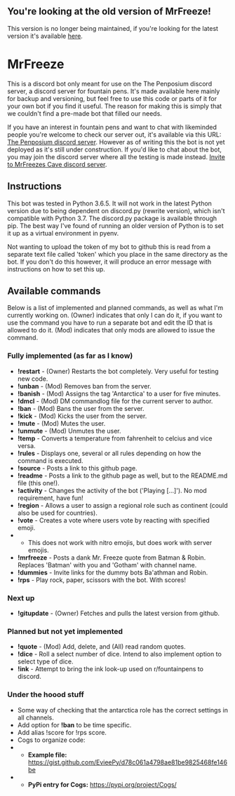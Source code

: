 ## You're looking at the old version of MrFreeze!
This version is no longer being maintained, if you're looking for the latest version it's available [here](https://github.com/terminalnode/mrfreeze).

# MrFreeze
This is a discord bot only meant for use on the The Penposium discord server, a discord server for fountain pens. It's made available here mainly for backup and versioning, but feel free to use this code or parts of it for your own bot if you find it useful. The reason for making this is simply that we couldn't find a pre-made bot that filled our needs.

If you have an interest in fountain pens and want to chat with likeminded people you're welcome to check our server out, it's available via this URL: [The Penposium discord server](https://discord.gg/khY7JYs). However as of writing this the bot is not yet deployed as it's still under construction. If you'd like to chat about the bot, you may join the discord server where all the testing is made instead. [Invite to MrFreezes Cave discord server](https://discord.gg/wcwshah).

## Instructions
This bot was tested in Python 3.6.5. It will not work in the latest Python version due to being dependent on discord.py (rewrite version), which isn't compatible with Python 3.7. The discord.py package is available through pip. The best way I've found of running an older version of Python is to set it up as a virtual environment in pyenv.

Not wanting to upload the token of my bot to github this is read from a separate text file called 'token' which you place in the same directory as the bot. If you don't do this however, it will produce an error message with instructions on how to set this up.

## Available commands
Below is a list of implemented and planned commands, as well as what I'm currently working on. (Owner) indicates that only I can do it, if you want to use the command you have to run a separate bot and edit the ID that is allowed to do it. (Mod) indicates that only mods are allowed to issue the command.

### Fully implemented (as far as I know)
* **!restart**   - (Owner) Restarts the bot completely. Very useful for testing new code.
* **!unban**     - (Mod) Removes ban from the server.
* **!banish**    - (Mod) Assigns the tag 'Antarctica' to a user for five minutes.
* **!dmcl**      - (Mod) DM commandlog file for the current server to author.
* **!ban**       - (Mod) Bans the user from the server.
* **!kick**      - (Mod) Kicks the user from the server.
* **!mute**      - (Mod) Mutes the user.
* **!unmute**    - (Mod) Unmutes the user.
* **!temp**      - Converts a temperature from fahrenheit to celcius and vice versa.
* **!rules**     - Displays one, several or all rules depending on how the command is executed.
* **!source**    - Posts a link to this github page.
* **!readme**    - Posts a link to the github page as well, but to the README.md file (this one!).
* **!activity**  - Changes the activity of the bot ('Playing [...]'). No mod requirement, have fun!
* **!region**    - Allows a user to assign a regional role such as continent (could also be used for countries).
* **!vote**      - Creates a vote where users vote by reacting with specified emoji.
* * This does not work with nitro emojis, but does work with server emojis.
* **!mrfreeze**  - Posts a dank Mr. Freeze quote from Batman & Robin. Replaces 'Batman' with you and 'Gotham' with channel name.
* **!dummies**   - Invite links for the dummy bots Ba'athman and Robin.
* **!rps**       - Play rock, paper, scissors with the bot. With scores!

### Next up
* **!gitupdate** - (Owner) Fetches and pulls the latest version from github.

### Planned but not yet implemented
* **!quote**     - (Mod) Add, delete, and (All) read random quotes.
* **!dice**      - Roll a select number of dice. Intend to also implement option to select type of dice.
* **!ink**       - Attempt to bring the ink look-up used on r/fountainpens to discord.

### Under the hoood stuff
* Some way of checking that the antarctica role has the correct settings in all channels.
* Add option for **!ban** to be time specific.
* Add alias !score for !rps score.
* Cogs to organize code:
* * **Example file:** https://gist.github.com/EvieePy/d78c061a4798ae81be9825468fe146be
* * **PyPi entry for Cogs:** https://pypi.org/project/Cogs/
